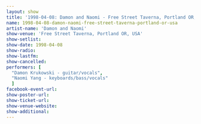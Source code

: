 ```yaml
---
layout: show
title: '1998-04-08: Damon and Naomi - Free Street Taverna, Portland OR, USA'
name: 1998-04-08-damon-naomi-free-street-taverna-portland-or-usa
artist-name: 'Damon and Naomi'
show-venue: 'Free Street Taverna, Portland OR, USA'
show-setlist: 
show-date: 1998-04-08
show-radio: 
show-lastfm: 
show-cancelled: 
performers: [
  "Damon Krukowski - guitar/vocals",
  "Naomi Yang - keyboards/bass/vocals"
  ]
facebook-event-url: 
show-poster-url: 
show-ticket-url: 
show-venue-website: 
show-additional: 
---
```


